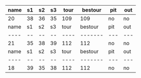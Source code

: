 name|s1|s2|s3|tour|bestour|pit|out
----|--|--|--|----|-------|---|---
20  |38|36|35|109 |109    |no |no 
name|s1|s2|s3|tour|bestour|pit|out
----|--|--|--|----|-------|---|---
21  |35|38|39|112 |112    |no |no 
name|s1|s2|s3|tour|bestour|pit|out
----|--|--|--|----|-------|---|---
18  |39|35|38|112 |112    |no |no 
